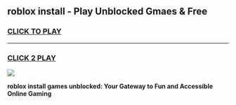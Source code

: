 
## roblox install - Play Unblocked Gmaes & Free
<h3>
<a href="https://premium.freeplayer.one?title=roblox_install&ref=20F">CLICK TO PLAY</a></h3>
<hr>

<h3>
<a href="https://premium.freeplayer.one?title=roblox_install&ref=20F">CLICK 2 PLAY</a>
  
</h3>

<a href="https://premium.freeplayer.one?title=roblox_install&ref=20F/"><img src="https://clearcache.store/games.png"></a>


**roblox install games unblocked: Your Gateway to Fun and Accessible Online Gaming**
